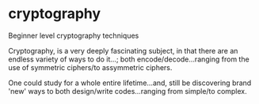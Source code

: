 # cryptography
Beginner level cryptography techniques

Cryptography, is a very deeply fascinating subject, in that there are an endless variety of ways to do it...; both encode/decode...ranging from the use of symmetric ciphers/to assymmetric ciphers.  

One could study for a whole entire lifetime...and, still be discovering brand 'new' ways to both design/write codes...ranging from simple/to complex.  

